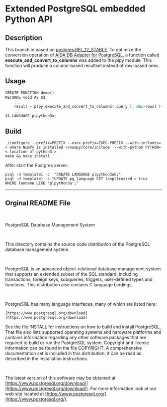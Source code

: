 # Extended PostgreSQL embedded Python API

## Description
This branch in based on  [postgres:REL_12_STABLE](https://github.com/postgres/postgres/tree/REL_12_STABLE). To optimize the conversion operation of [AIDA DB Adapter for PostgreSQL](https://github.com/joedsilva/AIDA/tree/postgresqlAdapter),  a function called **execute_and_convert_to_columns** was added to the plpy module. This function will produce a column-based resultset instead of row-based ones. 
 
 ## Usage
 ```python
 CREATE FUNCTION demo()
 RETURNS void AS $$
     ...
     result = plpy.execute_and_convert_to_columns( query [, max-rows] )
     ...
$$ LANGUAGE plpython3u;
 ``` 

## Build
```
./configure --prefix=PREFIX --exec-prefix=EXEC-PREFIX --with-includes=< where NumPy is installed >/numpy/core/include  --with-python PYTHON=< location of python3 >
make && make install
```
After start the Postgres server.
```
psql -d template1 -c  "CREATE LANGUAGE plpython3uC;"
psql -d template1 -c "UPDATE pg_language SET lanpltrusted = true  WHERE lanname LIKE 'plpython3u';"
```

---

## Orginal README File

<br>

PostgreSQL Database Management System

<br>

This directory contains the source code distribution of the PostgreSQL
database management system.

<br>

PostgreSQL is an advanced object-relational database management system
that supports an extended subset of the SQL standard, including
transactions, foreign keys, subqueries, triggers, user-defined types
and functions.  This distribution also contains C language bindings.

<br>

PostgreSQL has many language interfaces, many of which are listed here:

	[https://www.postgresql.org/download](https://www.postgresql.org/download)

See the file INSTALL for instructions on how to build and install
PostgreSQL.  That file also lists supported operating systems and
hardware platforms and contains information regarding any other
software packages that are required to build or run the PostgreSQL
system.  Copyright and license information can be found in the
file COPYRIGHT.  A comprehensive documentation set is included in this
distribution; it can be read as described in the installation
instructions.

<br>

The latest version of this software may be obtained at
[https://www.postgresql.org/download/](https://www.postgresql.org/download/).  For more information look at our
web site located at [https://www.postgresql.org/](https://www.postgresql.org/).
